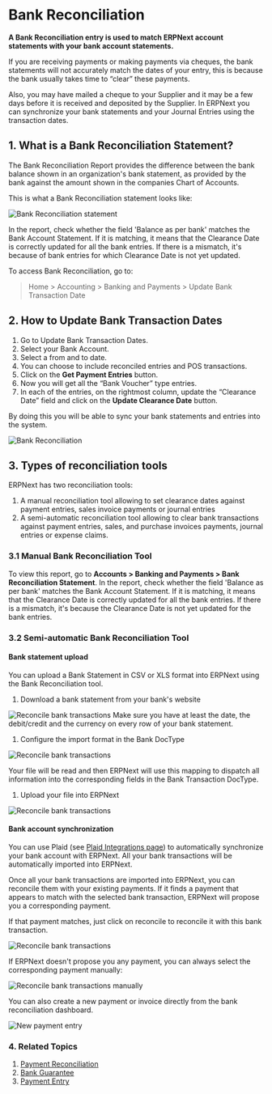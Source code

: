 <!-- add-breadcrumbs -->
# Bank Reconciliation

**A Bank Reconciliation entry is used to match ERPNext account statements with your bank account statements.**

If you are receiving payments or making payments via cheques, the bank statements will not accurately match the dates of your entry, this is because the bank usually takes time to “clear” these payments.

Also, you may have mailed a cheque to your Supplier and it may be a few days before it is received and deposited by the Supplier. In ERPNext you can synchronize your bank statements and your Journal Entries using the transaction dates.

## 1. What is a Bank Reconciliation Statement?
The Bank Reconciliation Report provides the difference between the bank balance shown in an organization's bank statement, as provided by the bank against the amount shown in the companies Chart of Accounts.

This is what a Bank Reconciliation statement looks like:

<img class="screenshot" alt="Bank Reconciliation statement" src="{{docs_base_url}}/assets/img/accounts/bank-reconciliation-2.png"> 

In the report, check whether the field 'Balance as per bank' matches the Bank Account Statement. If it is matching, it means that the Clearance Date is correctly updated for all the bank entries. If there is a mismatch, it's because of bank entries for which Clearance Date is not yet updated.

To access Bank Reconciliation, go to:
> Home > Accounting > Banking and Payments > Update Bank Transaction Date

## 2. How to Update Bank Transaction Dates

1. Go to Update Bank Transaction Dates.
1. Select your Bank Account.
1. Select a from and to date.
1. You can choose to include reconciled entries and POS transactions.
1. Click on the **Get Payment Entries** button.
1. Now you will get all the “Bank Voucher” type entries.
1. In each of the entries, on the rightmost column, update the “Clearance Date” field and click on the **Update Clearance Date** button.

By doing this you will be able to sync your bank statements and entries into the system.

<img class="screenshot" alt="Bank Reconciliation" src="{{docs_base_url}}/assets/img/accounts/bank-reconciliation.png">
 
## 3. Types of reconciliation tools

ERPNext has two reconciliation tools:

1. A manual reconciliation tool allowing to set clearance dates against payment entries, sales invoice payments or journal entries
2. A semi-automatic reconciliation tool allowing to clear bank transactions against payment entries, sales, and purchase invoices payments, journal entries or expense claims.

### 3.1 Manual Bank Reconciliation Tool

To view this report, go to **Accounts > Banking and Payments > Bank Reconciliation Statement**. In the report, check whether the field 'Balance as per bank' matches the Bank Account Statement. If it is matching, it means that the Clearance Date is correctly updated for all the bank entries. If there is a mismatch, it's because the Clearance Date is not yet updated for the bank entries.


### 3.2 Semi-automatic Bank Reconciliation Tool

#### Bank statement upload

You can upload a Bank Statement in CSV or XLS format into ERPNext using the Bank Reconciliation tool.

1. Download a bank statement from your bank's website

 <img class="screenshot" alt="Reconcile bank transactions" src="{{docs_base_url}}/assets/img/accounts/sample_bank_statement.png">
 Make sure you have at least the date, the debit/credit and the currency on every row of your bank statement.

1. Configure the import format in the Bank DocType

 <img class="screenshot" alt="Reconcile bank transactions" src="{{docs_base_url}}/assets/img/accounts/bank_configuration.png">

 Your file will be read and then ERPNext will use this mapping to dispatch all information into the corresponding fields in the Bank Transaction DocType.

1. Upload your file into ERPNext

 <img class="screenshot" alt="Reconcile bank transactions" src="{{docs_base_url}}/assets/img/accounts/bank_transaction_upload.gif">


#### Bank account synchronization

You can use Plaid (see [Plaid Integrations page](/docs/user/manual/en/erpnext_integration/plaid_integration)) to automatically synchronize your bank account with ERPNext. All your bank transactions will be automatically imported into ERPNext.

Once all your bank transactions are imported into ERPNext, you can reconcile them with your existing payments. If it finds a payment that appears to match with the selected bank transaction, ERPNext will propose you a corresponding payment.

If that payment matches, just click on reconcile to reconcile it with this bank transaction.

<img class="screenshot" alt="Reconcile bank transactions" src="{{docs_base_url}}/assets/img/accounts/auto_reconciliation.gif">

If ERPNext doesn't propose you any payment, you can always select the corresponding payment manually:

<img class="screenshot" alt="Reconcile bank transactions manually" src="{{docs_base_url}}/assets/img/accounts/manual_reconciliation.gif">

You can also create a new payment or invoice directly from the bank reconciliation dashboard.

<img class="screenshot" alt="New payment entry" src="{{docs_base_url}}/assets/img/accounts/new_payment.gif">

### 4. Related Topics
1. [Payment Reconciliation](/docs/user/manual/en/accounts/payment-reconciliation)
1. [Bank Guarantee](/docs/user/manual/en/accounts/bank-guarantee)
1. [Payment Entry](/docs/user/manual/en/accounts/payment-entry)
